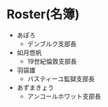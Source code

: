 # Roster(名簿)

* あぽろ
  - デンブルク支部長
* 如月悠帆
  - 19世紀倫敦支部長
* 羽袋雄
  - バスティーユ監獄支部長
* あずまきょう
  - アンコールホワット支部長


